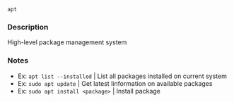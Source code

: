 ``apt``

### Description

High-level package management system

### Notes

- Ex: ``apt list --installed`` | List all packages installed on current system
- Ex: ``sudo apt update`` | Get latest linformation on available packages
- Ex: ``sudo apt install <package>`` | Install  package
